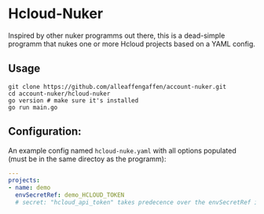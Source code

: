 # Hcloud-Nuker

Inspired by other nuker programms out there, this is a dead-simple programm that nukes one or more Hcloud projects based on a YAML config.

## Usage

```
git clone https://github.com/alleaffengaffen/account-nuker.git
cd account-nuker/hcloud-nuker
go version # make sure it's installed
go run main.go
```

## Configuration:

An example config named `hcloud-nuke.yaml` with all options populated (must be in the same directoy as the programm): 

```yaml
---
projects:
- name: demo
  envSecretRef: demo_HCLOUD_TOKEN
  # secret: "hcloud_api_token" takes predecence over the envSecretRef if specified
```